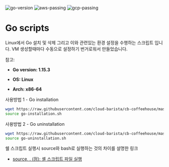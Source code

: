 ![go-version](https://img.shields.io/badge/go-v1.15.3-informational) ![aws-passing](https://img.shields.io/badge/aws-passing-success) ![gcp-passing](https://img.shields.io/badge/gcp-passing-success)

# Go scripts

Linux에서 Go 설치 및 삭제 그리고 이와 관련있는 환경 설정을 수행하는 스크립트 입니다. VM 생성할때마다 수동으로 설정하기 번거로워서 만들었습니다.

참고: 

- **Go version: 1.15.3**

- **OS: Linux**

- **Arch: x86-64**



사용방법 1 - Go installation

```bash
wget https://raw.githubusercontent.com/cloud-barista/cb-coffeehouse/master/scripts/golang/go-installation.sh
source go-installation.sh
```



사용방법 2 - Go uninstallation

```bash
wget https://raw.githubusercontent.com/cloud-barista/cb-coffeehouse/master/scripts/golang/go-uninstallation.sh
source go-uninstallation.sh
```



쉘 스크립트 실행시 source와 bash로 실행하는 것의 차이를 설명한 링크

- [source, . (점): 셸 스크립트 파일 실행](https://www.bangseongbeom.com/source-dot.html)
